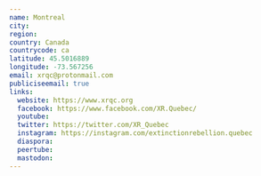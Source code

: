 ```yaml
---
name: Montreal
city:
region:
country: Canada
countrycode: ca
latitude: 45.5016889
longitude: -73.567256
email: xrqc@protonmail.com
publiciseemail: true
links:
  website: https://www.xrqc.org
  facebook: https://www.facebook.com/XR.Quebec/
  youtube:
  twitter: https://twitter.com/XR_Quebec
  instagram: https://instagram.com/extinctionrebellion.quebec
  diaspora:
  peertube:
  mastodon:
---
```

